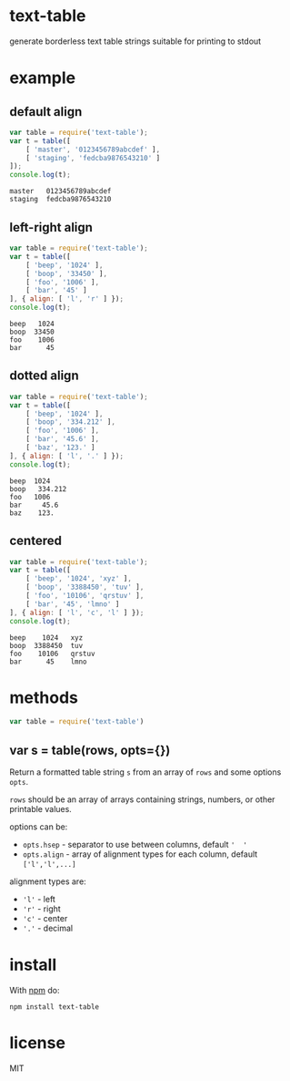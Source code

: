 # text-table

generate borderless text table strings suitable for printing to stdout

# example

## default align

``` js
var table = require('text-table');
var t = table([
    [ 'master', '0123456789abcdef' ],
    [ 'staging', 'fedcba9876543210' ]
]);
console.log(t);
```

```
master   0123456789abcdef
staging  fedcba9876543210
```

## left-right align

``` js
var table = require('text-table');
var t = table([
    [ 'beep', '1024' ],
    [ 'boop', '33450' ],
    [ 'foo', '1006' ],
    [ 'bar', '45' ]
], { align: [ 'l', 'r' ] });
console.log(t);
```

```
beep   1024
boop  33450
foo    1006
bar      45
```

## dotted align

``` js
var table = require('text-table');
var t = table([
    [ 'beep', '1024' ],
    [ 'boop', '334.212' ],
    [ 'foo', '1006' ],
    [ 'bar', '45.6' ],
    [ 'baz', '123.' ]
], { align: [ 'l', '.' ] });
console.log(t);
```

```
beep  1024
boop   334.212
foo   1006
bar     45.6
baz    123.
```

## centered

``` js
var table = require('text-table');
var t = table([
    [ 'beep', '1024', 'xyz' ],
    [ 'boop', '3388450', 'tuv' ],
    [ 'foo', '10106', 'qrstuv' ],
    [ 'bar', '45', 'lmno' ]
], { align: [ 'l', 'c', 'l' ] });
console.log(t);
```

```
beep    1024   xyz
boop  3388450  tuv
foo    10106   qrstuv
bar      45    lmno
```

# methods

``` js
var table = require('text-table')
```

## var s = table(rows, opts={})

Return a formatted table string `s` from an array of `rows` and some options
`opts`.

`rows` should be an array of arrays containing strings, numbers, or other
printable values.

options can be:

* `opts.hsep` - separator to use between columns, default `'  '`
* `opts.align` - array of alignment types for each column, default `['l','l',...]`

alignment types are:

* `'l'` - left
* `'r'` - right
* `'c'` - center
* `'.'` - decimal

# install

With [npm](https://npmjs.org) do:

```
npm install text-table
```

# license

MIT
